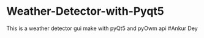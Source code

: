 # Weather-Detector-with-Pyqt5
This is a weather detector gui make with pyQt5 and pyOwm api
#Ankur Dey
